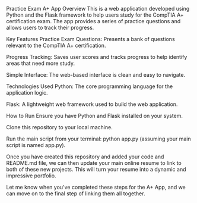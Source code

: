 Practice Exam A+ App
Overview
This is a web application developed using Python and the Flask framework to help users study for the CompTIA A+ certification exam. The app provides a series of practice questions and allows users to track their progress.

Key Features
Practice Exam Questions: Presents a bank of questions relevant to the CompTIA A+ certification.

Progress Tracking: Saves user scores and tracks progress to help identify areas that need more study.

Simple Interface: The web-based interface is clean and easy to navigate.

Technologies Used
Python: The core programming language for the application logic.

Flask: A lightweight web framework used to build the web application.

How to Run
Ensure you have Python and Flask installed on your system.

Clone this repository to your local machine.

Run the main script from your terminal: python app.py (assuming your main script is named app.py).

Once you have created this repository and added your code and README.md file, we can then update your main online resume to link to both of these new projects. This will turn your resume into a dynamic and impressive portfolio.

Let me know when you've completed these steps for the A+ App, and we can move on to the final step of linking them all together.
